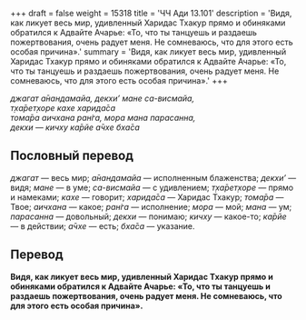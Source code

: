 +++
draft = false
weight = 15318
title = 'ЧЧ Ади 13.101'
description = 'Видя, как ликует весь мир, удивленный Харидас Тхакур прямо и обиняками обратился к Адвайте Ачарье: «То, что ты танцуешь и раздаешь пожертвования, очень радует меня. Не сомневаюсь, что для этого есть особая причина».'
summary = 'Видя, как ликует весь мир, удивленный Харидас Тхакур прямо и обиняками обратился к Адвайте Ачарье: «То, что ты танцуешь и раздаешь пожертвования, очень радует меня. Не сомневаюсь, что для этого есть особая причина».'
+++

_джагат а̄нандамайа, декхи’ мане са-висмайа,  
т̣ха̄рет̣хоре кахе харида̄са  
тома̄ра аичхана ран̇га, мора мана парасанна,  
декхи — кичху ка̄рйе а̄чхе бха̄са_

## Пословный перевод

_джагат_ — весь мир; _а̄нандамайа_ — исполненным блаженства; _декхи’_ — видя; _мане_ — в уме; _са_\-_висмайа_ — с удивлением; _т̣ха̄рет̣хоре_ — прямо и намеками; _кахе_ — говорит; _харида̄са_ — Харидас Тхакур; _тома̄ра_ — Твое; _аичхана_ — какое; _ран̇га_ — исполнение; _мора_ — мой; _мана_ — ум; _парасанна_ — довольный; _декхи_ — понимаю; _кичху_ — какое-то; _ка̄рйе_ — в действии; _а̄чхе_ — есть; _бха̄са_ — указание.

## Перевод

**Видя, как ликует весь мир, удивленный Харидас Тхакур прямо и обиняками обратился к Адвайте Ачарье: «То, что ты танцуешь и раздаешь пожертвования, очень радует меня. Не сомневаюсь, что для этого есть особая причина».**

